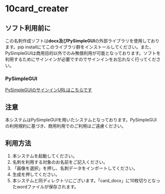 # 10card_creater
## ソフト利用前に
この名刺作成ソフトは**docx及びPySimpleGUI**の外部ライブラリを使用しております。pip installにてこのライブラリ群をインストールしてください。また、PySimpleGUIは商用目的以外でのみ無償利用が可能となっております。ソフトを利用するためにサインインが必要ですのでサインインをお忘れなく行ってください。
### PySimpleGUI
[PySimpleGUIのサインインURLはこちらです](https://pysimplegui.com/pricing)
## 注意
本システムはPySimpleGUIを用いたシステムとなっております。PySimpleGUIの利用規約に基づき、商用利用でのご利用はご遠慮ください。
## 利用方法
1. 本システムを起動してください。
2. 名刺を利用する対象のお名前をご記入ください。
3. 「画像を選択」を押し、名刺データをインポートしてください。
4. 生成を押してください。
5. 本システムと同ディレクトリにございます。「card_docx」に10枚切りとなったwordファイルが保存されます。
